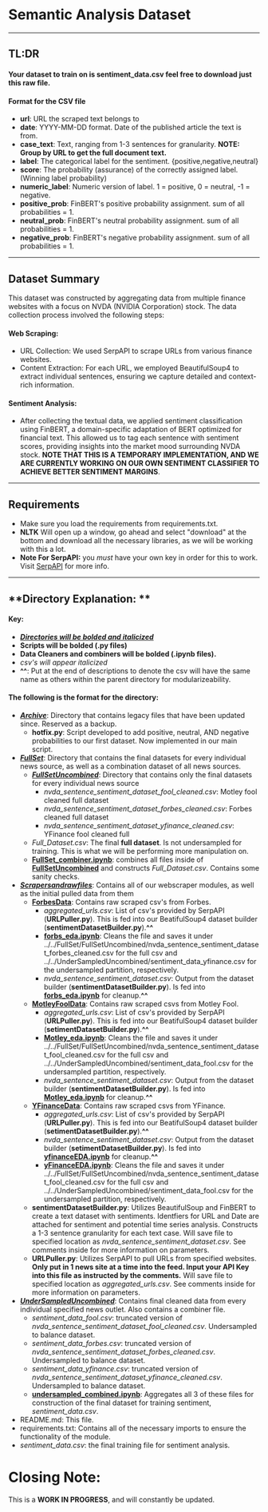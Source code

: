 # **Semantic Analysis Dataset**
---
## **TL:DR**
#### Your dataset to train on is **sentiment_data.csv** feel free to download just this raw file.
#### Format for the CSV file
 - **url**: URL the scraped text belongs to
 - **date**: YYYY-MM-DD format. Date of the published article the text is from.
 - **case_text**: Text, ranging from 1-3 sentences for granularity. **NOTE: Group by URL to get the full document text.**
 - **label**: The categorical label for the sentiment. {positive,negative,neutral}
 - **score**: The probability (assurance) of the correctly assigned label. (Winning label probability) 
 - **numeric_label**: Numeric version of label. 1 = positive, 0 = neutral, -1 = negative.
 - **positive_prob**: FinBERT's positive probability assignment. sum of all probabilities = 1.
 - **neutral_prob**: FinBERT's neutral probability assignment. sum of all probabilities = 1.
 - **negative_prob**: FinBERT's negative probability assignment. sum of all probabilities = 1.

---
## Dataset Summary
This dataset was constructed by aggregating data from multiple finance websites with a focus on NVDA (NVIDIA Corporation) stock. The data collection process involved the following steps:

#### Web Scraping: 
 - URL Collection: We used SerpAPI to scrape URLs from various finance websites.
 - Content Extraction: For each URL, we employed BeautifulSoup4 to extract individual sentences, ensuring we capture detailed and context-rich information.
#### Sentiment Analysis:
 - After collecting the textual data, we applied sentiment classification using FinBERT, a domain-specific adaptation of BERT optimized for financial text. This allowed us to tag each sentence with sentiment scores, providing insights into the market mood surrounding NVDA stock. **NOTE THAT THIS IS A TEMPORARY IMPLEMENTATION, AND WE ARE CURRENTLY WORKING ON OUR OWN SENTIMENT CLASSIFIER TO ACHIEVE BETTER SENTIMENT MARGINS**.
---

## Requirements

- Make sure you load the requirements from requirements.txt.
- **NLTK** Will open up a window, go ahead and select "download" at the bottom and download all the necessary libraries, as we will be working with this a lot.
- **Note For SerpAPI:** you *must* have your own key in order for this to work. Visit [SerpAPI](https://serpapi.com/) for more info.
---
## **Directory Explanation: **

#### **Key**:
 - ***<u>Directories will be bolded and italicized</u>***
 - **Scripts will be bolded (.py files)**
 - **Data Cleaners and combiners will be bolded (.ipynb files).**
 - *csv's will appear italicized*
 - **^^**: Put at the end of descriptions to denote the csv will have the same name as others within the parent directory for modularizeability.

#### The following is the format for the directory:
 - ***<u>Archive</u>***: Directory that contains legacy files that have been updated since. Reserved as a backup.
   - **hotfix.py**: Script developed to add positive, neutral, AND negative probabilities to our first dataset. Now implemented in our main script.
 - ***<u>FullSet</u>***: Directory that contains the final datasets for every individual news source, as well as a combination dataset of all news sources.
   - ***<u>FullSetUncombined</u>***: Directory that contains only the final datasets for every individual news source
     - *nvda_sentence_sentiment_dataset_fool_cleaned.csv*: Motley fool cleaned full dataset
     - *nvda_sentence_sentiment_dataset_forbes_cleaned.csv*: Forbes cleaned full dataset
     - *nvda_sentence_sentiment_dataset_yfinance_cleaned.csv*: YFinance fool cleaned full 
   - *Full_Dataset.csv*: The final **full dataset**. Is not undersampled for training. This is what we will be performing more manipulation on.
   - **<u>FullSet_combiner.ipynb</u>**: combines all files inside of **<u>FullSetUncombined</u>** and constructs *Full_Dataset.csv*. Contains some sanity checks.
 - ***<u>Scrapersandrawfiles</u>***: Contains all of our webscraper modules, as well as the initial pulled data from them
   - **<u>ForbesData</u>**: Contains raw scraped csv's from Forbes.
     - *aggregated_urls.csv*: List of csv's provided by SerpAPI (**URLPuller.py**). This is fed into our BeatifulSoup4 dataset builder (**sentimentDatasetBuilder.py**).**^^**
     - **<u>forbs_eda.ipynb</u>**: Cleans the file and saves it under ../../FullSet/FullSetUncombined/nvda_sentence_sentiment_dataset_forbes_cleaned.csv for the full csv and ../../UnderSampledUncombined/sentiment_data_yfinance.csv for the undersampled partition, respectively.
     - *nvda_sentence_sentiment_dataset.csv*: Output from the dataset builder (**sentimentDatasetBuilder.py**). Is fed into **<u>forbs_eda.ipynb</u>** for cleanup.**^^**
   - **<u>MotleyFoolData</u>**: Contains raw scraped csvs from Motley Fool.
     - *aggregated_urls.csv*: List of csv's provided by SerpAPI (**URLPuller.py**). This is fed into our BeatifulSoup4 dataset builder (**setimentDatasetBuilder.py**).**^^**
     - **<u>Motley_eda.ipynb</u>**: Cleans the file and saves it under ../../FullSet/FullSetUncombined/nvda_sentence_sentiment_dataset_fool_cleaned.csv for the full csv and ../../UnderSampledUncombined/sentiment_data_fool.csv for the undersampled partition, respectively.
     - *nvda_sentence_sentiment_dataset.csv*: Output from the dataset builder (**sentimentDatasetBuilder.py**). Is fed into **<u>Motley_eda.ipynb</u>** for cleanup.**^^**
   - **<u>YFinanceData</u>**: Contains raw scraped csvs from YFinance.
     - *aggregated_urls.csv*: List of csv's provided by SerpAPI (**URLPuller.py**). This is fed into our BeatifulSoup4 dataset builder (**setimentDatasetBuilder.py**).**^^**
     - *nvda_sentence_sentiment_dataset.csv*: Output from the dataset builder (**setimentDatasetBuilder.py**). Is fed into **<u>yfinanceEDA.ipynb</u>** for cleanup.**^^**
     - **<u>yFinanceEDA.ipynb</u>**: Cleans the file and saves it under ../../FullSet/FullSetUncombined/nvda_sentence_sentiment_dataset_fool_cleaned.csv for the full csv and ../../UnderSampledUncombined/sentiment_data_fool.csv for the undersampled partition, respectively.
   - **sentimentDatasetBuilder.py**: Utilizes BeautifulSoup and FinBERT to create a text dataset with sentiments. Identfiers for URL and Date are attached for sentiment and potential time series analysis. Constructs a 1-3 sentence granularity for each text case. Will save file to specified location as *nvda_sentence_sentiment_dataset.csv*. See comments inside for more information on parameters.
   - **URLPuller.py**: Utilizes SerpAPI to pull URLs from specified websites. **Only put in 1 news site at a time into the feed. Input your API Key into this file as instructed by the comments.** Will save file to specified location as *aggregated_urls.csv*. See comments inside for more information on parameters.
 - ***<u>UnderSampledUncombined</u>***: Contains final cleaned data from every individual specified news outlet. Also contains a combiner file.
   - *sentiment_data_fool.csv*: truncated version of *nvda_sentence_sentiment_dataset_fool_cleaned.csv*. Undersampled to balance dataset.
   - *sentiment_data_forbes.csv*: truncated version of *nvda_sentence_sentiment_dataset_forbes_cleaned.csv*. Undersampled to balance dataset.
   - *sentiment_data_yfinance.csv*: truncated version of *nvda_sentence_sentiment_dataset_yfinance_cleaned.csv*. Undersampled to balance dataset.
   - **<u>undersampled_combined.ipynb</u>**: Aggregates all 3 of these files for construction of the final dataset for training sentiment, *sentiment_data.csv*.
 - README.md: This file.
 - requirements.txt: Contains all of the necessary imports to ensure the functionality of the module.
 - *sentiment_data.csv*: the final training file for sentiment analysis.

# Closing Note:
This is a **WORK IN PROGRESS**, and will constantly be updated.
